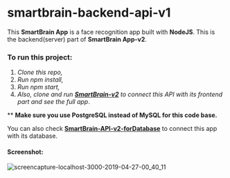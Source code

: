 # smartbrain-backend-api-v1

This **SmartBrain App** is a face recognition app built with **NodeJS**. This is the backend(server) part of **SmartBrain App-v2**.

### To run this project:

1. *Clone this repo,*
2. *Run npm install,*
3. *Run npm start,*
4. *Also, clone and run **[SmartBrain-v2](https://github.com/MalihaKabir/SmartBrain-v2)** to connect this API with its frontend part and see the full app*.

** **Make sure you use PostgreSQL instead of MySQL for this code base.**

You can also check **[SmartBrain-API-v2-forDatabase](https://github.com/MalihaKabir/SmartBrain-API-v2-forDatabase)** to connect this app with its database.

#### Screenshot:

![screencapture-localhost-3000-2019-04-27-00_40_11](https://user-images.githubusercontent.com/43598622/56923892-7a1c9e00-6aed-11e9-9bad-324a42949b69.jpg)
